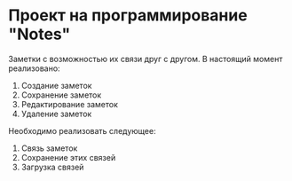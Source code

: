 <h1>Проект на программирование "Notes"</h1>
Заметки с возможностью их связи друг с другом.
В настоящий момент реализовано: <br>
<ol>
	<li>Создание заметок</li>
	<li>Сохранение заметок</li>
	<li>Редактирование заметок</li>
	<li>Удаление заметок</li>
</ol>

Необходимо реализовать следующее: <br>
<ol>
	<li>Связь заметок</li>
	<li>Сохранение этих связей</li>
	<li>Загрузка связей</li>
</ol>
